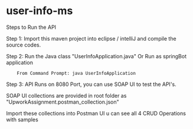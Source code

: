 # user-info-ms

Steps to Run the API

Step 1: Import this maven project into eclipse / intelliJ and compile the source codes.

Step 2: Run the Java class "UserInfoApplication.java" Or Run as springBot application

		From Command Prompt: java UserInfoApplication

Step 3: API Runs on 8080 Port, you can use SOAP UI to test the API's.

SOAP UI collections are provided in root folder as "UpworkAssignment.postman_collection.json"

Import these collections into Postman UI u can see all 4 CRUD Operations with samples

		